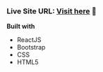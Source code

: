 ### Live Site URL: [Visit here](https://gregarious-alfajores-774e9a.netlify.app/) 🚀

**Built with**
- ReactJS
- Bootstrap
- CSS
- HTML5
